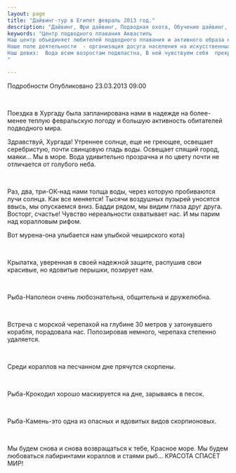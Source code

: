 ```yaml
---
layout: page
title: "Дайвинг-тур в Египет февраль 2013 год."
description: "Дайвинг, Фри дайвинг, Подводная охота, Обучение дайвинг, Сертификат дайвинг"
keywords: "Центр подводного плавания Аквастиль
Наш центр объединяет любителей подводного плавания и активного образа жизни.
Наше поле деятельности  - организация досуга населения на искусственных и естественных водоёмах.
Наш девиз:  Вода всем возростам подвластна, В ней чувствуем себя  прекрасно!
"

---
```


Подробности
     Опубликовано 23.03.2013 09:00 

 

Поездка в Хургаду была запланирована нами в надежде на более-менее теплую февральскую погоду и большую активность обитателей подводного мира. 

Здравствуй, Хургада! Утреннее солнце, еще не греющее, освещает серебристую, почти свинцовую гладь воды. Освещает спящий город, маяки... Мы в море. Вода удивительно прозрачна и по цвету почти не отличается от голубого неба.

 

Раз, два, три-ОК-над нами толща воды, через которую пробиваются лучи солнца. Как все меняется! Тысячи воздушных пузырей уносятся ввысь, мы опускаемся вниз. Бадди рядом, мы видим глаза друг друга. Восторг, счастье! Чувство нереальности охватывает нас. И мы парим над коралловым рифом. 

Вот мурена-она улыбается нам улыбкой чеширского кота)

 

Крылатка, уверенная в своей надежной защите, распушив свои красивые, но ядовитые перышки, позирует нам.

 

Рыба-Наполеон очень любознательна, общительна и дружелюбна.

 

Встреча с морской черепахой на глубине 30 метров у затонувшего корабля, порадовала нас. Попозировав немного, черепаха степенно удаляется.

 

Среди кораллов на песчанном дне прячутся скорпены.

 

Рыба-Крокодил хорошо маскируется на дне, зарываясь в песок.

 

Рыба-Камень-это одна из опасных и ядовитых видов скорпионовых.

 

Мы будем снова и снова возвращаться к тебе, Красное море. Мы будем любоваться лабиринтами кораллов и стаями рыб... КРАСОТА СПАСЕТ МИР!